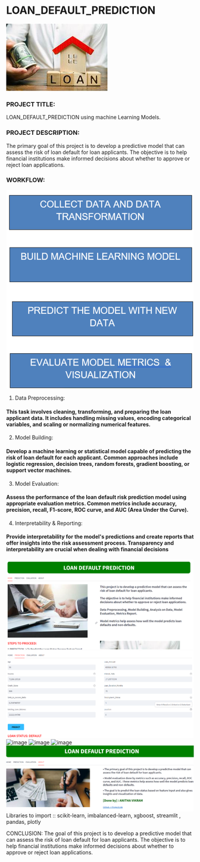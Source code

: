 # LOAN_DEFAULT_PREDICTION
![image](images/l.jpg)  
### PROJECT TITLE:
  LOAN_DEFAULT_PREDICTION using machine Learning Models.
           
### PROJECT DESCRIPTION: 
  The primary goal of this project is to develop a predictive model that can assess the risk of loan default for loan applicants. The objective is to help financial institutions make informed decisions about whether to approve or reject loan applications.

### WORKFLOW:
![image](images/l_flow.png)  
1. Data Preprocessing: 
#### This task involves cleaning, transforming, and preparing the loan applicant data. It includes handling missing values, encoding categorical variables, and scaling or normalizing numerical features.
2. Model Building: 
#### Develop a machine learning or statistical model capable of predicting the risk of loan default for each applicant. Common approaches include logistic regression, decision trees, random forests, gradient boosting, or support vector machines.
3. Model Evaluation: 
#### Assess the performance of the loan default risk prediction model using appropriate evaluation metrics. Common metrics include accuracy, precision, recall, F1-score, ROC curve, and AUC (Area Under the Curve).
4. Interpretability & Reporting:
#### Provide interpretability for the model's predictions and create reports that offer insights into the risk assessment process. Transparency and interpretability are crucial when dealing with financial decisions

![image](images/home_page.png) 
![image](images/pred_page.png) 
![image](images/analysis-1_page.png)
![image](images/analysis-2_page.png) 
![image](images/metric.png) 
![image](images/about_page.png) 
Libraries to import :: scikit-learn, imbalanced-learn, xgboost, streamlit , pandas, plotly

CONCLUSION:
The goal of this project is to develop a predictive model that can assess the risk of loan default for loan applicants. The objective is to help financial institutions make informed decisions about whether to approve or reject loan applications.

